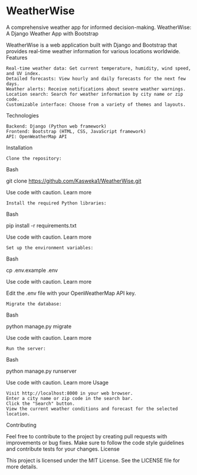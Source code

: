 # WeatherWise
 A comprehensive weather app for informed decision-making.
WeatherWise: A Django Weather App with Bootstrap

WeatherWise is a web application built with Django and Bootstrap that provides real-time weather information for various locations worldwide.
Features

    Real-time weather data: Get current temperature, humidity, wind speed, and UV index.
    Detailed forecasts: View hourly and daily forecasts for the next few days.
    Weather alerts: Receive notifications about severe weather warnings.
    Location search: Search for weather information by city name or zip code.
    Customizable interface: Choose from a variety of themes and layouts.

Technologies

    Backend: Django (Python web framework)
    Frontend: Bootstrap (HTML, CSS, JavaScript framework)
    API: OpenWeatherMap API

Installation

    Clone the repository:

Bash

git clone https://github.com/Kasweka1/WeatherWise.git

Use code with caution. Learn more

    Install the required Python libraries:

Bash

pip install -r requirements.txt

Use code with caution. Learn more

    Set up the environment variables:

Bash

cp .env.example .env

Use code with caution. Learn more

Edit the .env file with your OpenWeatherMap API key.

    Migrate the database:

Bash

python manage.py migrate

Use code with caution. Learn more

    Run the server:

Bash

python manage.py runserver

Use code with caution. Learn more
Usage

    Visit http://localhost:8000 in your web browser.
    Enter a city name or zip code in the search bar.
    Click the "Search" button.
    View the current weather conditions and forecast for the selected location.

Contributing

Feel free to contribute to the project by creating pull requests with improvements or bug fixes. Make sure to follow the code style guidelines and contribute tests for your changes.
License

This project is licensed under the MIT License. See the LICENSE file for more details.
